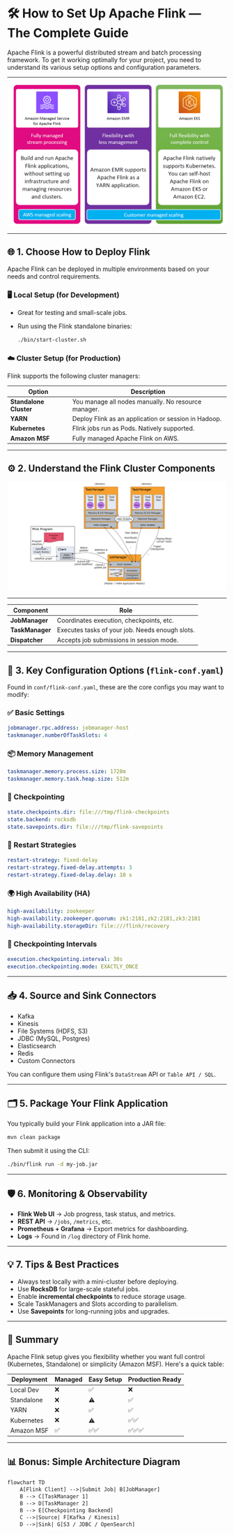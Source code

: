 # 🛠️ How to Set Up Apache Flink — The Complete Guide

Apache Flink is a powerful distributed stream and batch processing framework. To get it working optimally for your project, you need to understand its various setup options and configuration parameters.

---

<div style="text-align: center;">
  <img src="images/setup-apache-flink.png" alt="setup-apache-flink" />
</div>

---

## 🌐 1. Choose How to Deploy Flink

Apache Flink can be deployed in multiple environments based on your needs and control requirements.

### 🖥️ Local Setup (for Development)

- Great for testing and small-scale jobs.
- Run using the Flink standalone binaries:

  ```bash
  ./bin/start-cluster.sh
  ```

### ☁️ Cluster Setup (for Production)

Flink supports the following cluster managers:

| Option                 | Description                                          |
| ---------------------- | ---------------------------------------------------- |
| **Standalone Cluster** | You manage all nodes manually. No resource manager.  |
| **YARN**               | Deploy Flink as an application or session in Hadoop. |
| **Kubernetes**         | Flink jobs run as Pods. Natively supported.          |
| **Amazon MSF**         | Fully managed Apache Flink on AWS.                   |

---

## ⚙️ 2. Understand the Flink Cluster Components

<div style="text-align: center;">
  <img src="images/flink-components.png" alt="flink components" />
</div>

---

| Component       | Role                                            |
| --------------- | ----------------------------------------------- |
| **JobManager**  | Coordinates execution, checkpoints, etc.        |
| **TaskManager** | Executes tasks of your job. Needs enough slots. |
| **Dispatcher**  | Accepts job submissions in session mode.        |

---

## 🔧 3. Key Configuration Options (`flink-conf.yaml`)

Found in `conf/flink-conf.yaml`, these are the core configs you may want to modify:

### ✅ Basic Settings

```yaml
jobmanager.rpc.address: jobmanager-host
taskmanager.numberOfTaskSlots: 4
```

### 📦 Memory Management

```yaml
taskmanager.memory.process.size: 1728m
taskmanager.memory.task.heap.size: 512m
```

### 💾 Checkpointing

```yaml
state.checkpoints.dir: file:///tmp/flink-checkpoints
state.backend: rocksdb
state.savepoints.dir: file:///tmp/flink-savepoints
```

### 🔁 Restart Strategies

```yaml
restart-strategy: fixed-delay
restart-strategy.fixed-delay.attempts: 3
restart-strategy.fixed-delay.delay: 10 s
```

### 🌍 High Availability (HA)

```yaml
high-availability: zookeeper
high-availability.zookeeper.quorum: zk1:2181,zk2:2181,zk3:2181
high-availability.storageDir: file:///flink/recovery
```

### 🔄 Checkpointing Intervals

```yaml
execution.checkpointing.interval: 30s
execution.checkpointing.mode: EXACTLY_ONCE
```

---

## 📥 4. Source and Sink Connectors

- Kafka
- Kinesis
- File Systems (HDFS, S3)
- JDBC (MySQL, Postgres)
- Elasticsearch
- Redis
- Custom Connectors

You can configure them using Flink's `DataStream` API or `Table API / SQL`.

---

## 🗂️ 5. Package Your Flink Application

You typically build your Flink application into a JAR file:

```bash
mvn clean package
```

Then submit it using the CLI:

```bash
./bin/flink run -d my-job.jar
```

---

## 🛡️ 6. Monitoring & Observability

- **Flink Web UI** → Job progress, task status, and metrics.
- **REST API** → `/jobs`, `/metrics`, etc.
- **Prometheus + Grafana** → Export metrics for dashboarding.
- **Logs** → Found in `/log` directory of Flink home.

---

## 💡 7. Tips & Best Practices

- Always test locally with a mini-cluster before deploying.
- Use **RocksDB** for large-scale stateful jobs.
- Enable **incremental checkpoints** to reduce storage usage.
- Scale TaskManagers and Slots according to parallelism.
- Use **Savepoints** for long-running jobs and upgrades.

---

## 🧠 Summary

Apache Flink setup gives you flexibility whether you want full control (Kubernetes, Standalone) or simplicity (Amazon MSF). Here's a quick table:

| Deployment | Managed | Easy Setup | Production Ready |
| ---------- | ------- | ---------- | ---------------- |
| Local Dev  | ❌      | ✅         | ❌               |
| Standalone | ❌      | ⚠️         | ✅               |
| YARN       | ❌      | ✅         | ✅               |
| Kubernetes | ❌      | ⚠️         | ✅✅             |
| Amazon MSF | ✅      | ✅✅       | ✅✅✅           |

---

## 📊 Bonus: Simple Architecture Diagram

```mermaid
flowchart TD
    A[Flink Client] -->|Submit Job| B[JobManager]
    B --> C[TaskManager 1]
    B --> D[TaskManager 2]
    B --> E[Checkpointing Backend]
    C -->|Source| F[Kafka / Kinesis]
    D -->|Sink| G[S3 / JDBC / OpenSearch]
```
